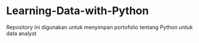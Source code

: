 # Learning-Data-with-Python
Repository ini digunakan untuk menyimpan portofolio tentang Python untuk data analyst
